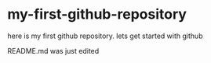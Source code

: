 # my-first-github-repository
here is my first github repository. lets get started with github

README.md was just edited
